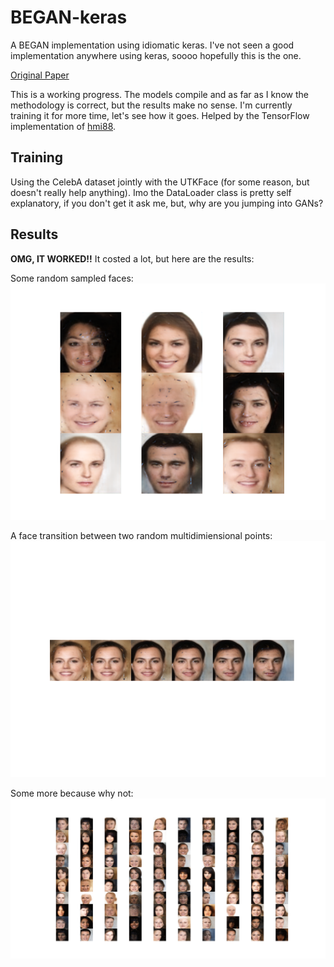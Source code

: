 # BEGAN-keras
A BEGAN implementation using idiomatic keras. I've not seen a good implementation anywhere using keras, soooo hopefully this is the one.

[Original Paper](https://arxiv.org/pdf/1703.10717.pdf)

This is a working progress. The models compile and as far as I know the methodology is correct, but the results make no sense. I'm currently training it for more time, let's see how it goes. 
Helped by the TensorFlow implementation of [hmi88](https://github.com/hmi88/BEGAN-tensorflow).

## Training

Using the CelebA dataset jointly with the UTKFace (for some reason, but doesn't really help anything). Imo the DataLoader class is pretty self explanatory, if you don't get it ask me, but, why are you jumping into GANs?


## Results
**OMG, IT WORKED!!** It costed a lot, but here are the results:

Some random sampled faces:
![](./9_faces.png)

A face transition between two random multidimiensional points:
![](./random_walk.png)

Some more because why not:
![](./100_faces.png)

